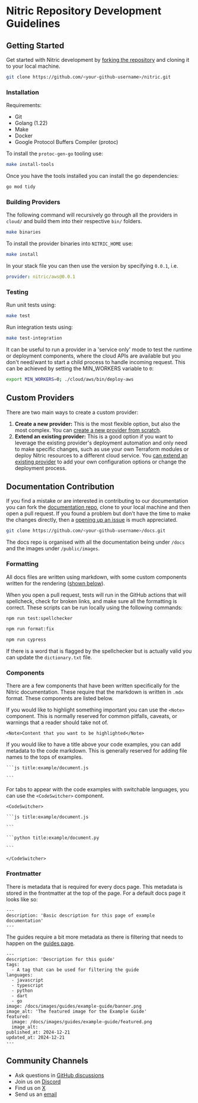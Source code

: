 # Nitric Repository Development Guidelines

## Getting Started

Get started with Nitric development by [forking the repository](https://github.com/nitrictech/nitric/fork) and cloning it to your local machine.

```bash
git clone https://github.com/<your-github-username>/nitric.git
```

### Installation

Requirements:

- Git
- Golang (1.22)
- Make
- Docker
- Google Protocol Buffers Compiler (protoc)

To install the `protoc-gen-go` tooling use:

```bash
make install-tools
```

Once you have the tools installed you can install the go dependencies:

```bash
go mod tidy
```

### Building Providers

The following command will recursively go through all the providers in `cloud/` and build them into their respective `bin/` folders.

```bash
make binaries
```

To install the provider binaries into `NITRIC_HOME` use:

```bash
make install
```

In your stack file you can then use the version by specifying `0.0.1`, i.e.

```yaml
provider: nitric/aws@0.0.1
```

### Testing

Run unit tests using:

```bash
make test
```

Run integration tests using:

```bash
make test-integration
```

It can be useful to run a provider in a 'service only' mode to test the runtime or deployment components, where the cloud APIs are available but you don't need/want to start a child process to handle incoming request. This can be achieved by setting the MIN_WORKERS variable to `0`:

```bash
export MIN_WORKERS=0; ./cloud/aws/bin/deploy-aws
```

## Custom Providers

There are two main ways to create a custom provider:

1. **Create a new provider:** This is the most flexible option, but also the most complex. You can [create a new provider from scratch](https://nitric.io/docs/providers/custom/create).
2. **Extend an existing provider:** This is a good option if you want to leverage the existing provider's deployment automation and only need to make specific changes, such as use your own Terraform modules or deploy Nitric resources to a different cloud service. You [can extend an existing provider](https://nitric.io/docs/providers/custom/extend) to add your own configuration options or change the deployment process.

## Documentation Contribution

If you find a mistake or are interested in contributing to our documentation you can fork the [documentation repo](https://github.com/nitrictech/docs), clone to your local machine and then open a pull request. If you found a problem but don't have the time to make the changes directly, then a [opening up an issue](https://github.com/nitrictech/docs/issues/new/choose) is much appreciated.

```bash
git clone https://github.com/<your-github-username>/docs.git
```

The docs repo is organised with all the documentation being under `/docs` and the images under `/public/images`.

### Formatting

All docs files are written using markdown, with some custom components written for the rendering ([shown below](#components)).

When you open a pull request, tests will run in the GitHub actions that will spellcheck, check for broken links, and make sure all the formatting is correct. These scripts can be run locally using the following commands:

```bash
npm run test:spellchecker

npm run format:fix

npm run cypress
```

If there is a word that is flagged by the spellchecker but is actually valid you can update the `dictionary.txt` file.

### Components

There are a few components that have been written specifically for the Nitric documentation. These require that the markdown is written in `.mdx` format. These components are listed below.

If you would like to highlight something important you can use the `<Note>` component. This is normally reserved for common pitfalls, caveats, or warnings that a reader should take not of.

```
<Note>Content that you want to be highlighted</Note>
```

If you would like to have a title above your code examples, you can add metadata to the code markdown. This is generally reserved for adding file names to the tops of examples.

````
```js title:example/document.js

```
````

For tabs to appear with the code examples with switchable languages, you can use the `<CodeSwitcher>` component.

````
<CodeSwitcher>

```js title:example/document.js

```

```python title:example/document.py

```

</CodeSwitcher>
````

### Frontmatter

There is metadata that is required for every docs page. This metadata is stored in the frontmatter at the top of the page. For a default docs page it looks like so:

```
---
description: 'Basic description for this page of example documentation'
---
```

The guides require a bit more metadata as there is filtering that needs to happen on the [guides page](https://nitric.io/docs/guides).

```
---
description: 'Description for this guide'
tags:
  - A tag that can be used for filtering the guide
languages:
  - javascript
  - typescript
  - python
  - dart
  - go
image: /docs/images/guides/example-guide/banner.png
image_alt: 'The featured image for the Example Guide'
featured:
  image: /docs/images/guides/example-guide/featured.png
  image_alt:
published_at: 2024-12-21
updated_at: 2024-12-21
---
```

## Community Channels

- Ask questions in [GitHub discussions](https://github.com/nitrictech/nitric/discussions)
- Join us on [Discord](https://nitric.io/chat)
- Find us on [X](https://x.com/nitric_io)
- Send us an [email](mailto:maintainers@nitric.io)

